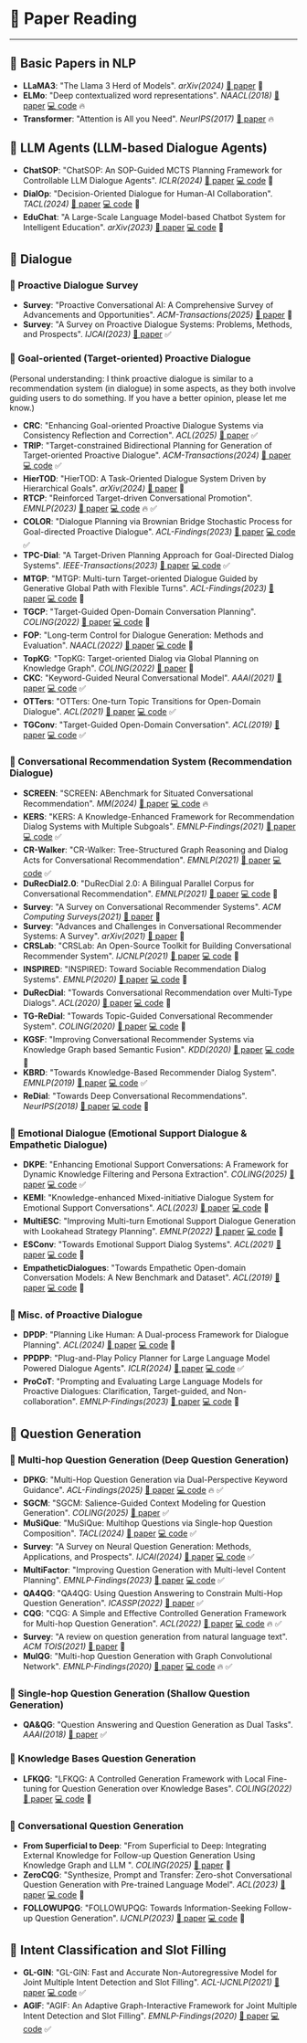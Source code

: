 # 📖 Paper Reading

---

## 🔹 Basic Papers in NLP
- **LLaMA3**: "The Llama 3 Herd of Models". *arXiv(2024)* [📄 paper](https://arxiv.org/abs/2407.21783?utm_source=chatgpt.com)  📌 
- **ELMo**: "Deep contextualized word representations". *NAACL(2018)* [📄 paper](https://aclanthology.org/N18-1202/) [💻 code](https://github.com/allenai/bilm-tf) 🔥
- **Transformer**: "Attention is All you Need". *NeurIPS(2017)* [📄 paper](https://arxiv.org/abs/1706.03762)  🔥


## 🔹 LLM Agents (LLM-based Dialogue Agents)
- **ChatSOP**: "ChatSOP: An SOP-Guided MCTS Planning Framework for Controllable LLM Dialogue Agents". *ICLR(2024)* [📄 paper](https://aclanthology.org/2025.acl-long.863/) [💻 code](https://github.com/tjunlp-lab/ChatSOP)  📌
- **DialOp**: "Decision-Oriented Dialogue for Human-AI Collaboration". *TACL(2024)* [📄 paper](https://arxiv.org/abs/2305.20076) [💻 code](https://github.com/jlin816/dialop)  📌 
- **EduChat**: "A Large-Scale Language Model-based Chatbot System for Intelligent Education". *arXiv(2023)* [📄 paper](https://arxiv.org/abs/2308.02773) [💻 code](https://github.com/ECNU-ICALK/EduChat)  📌 



## 🔹 Dialogue
### 🔸 Proactive Dialogue Survey
- **Survey**: "Proactive Conversational AI: A Comprehensive Survey of Advancements and Opportunities". *ACM-Transactions(2025)* [📄 paper](https://dl.acm.org/doi/pdf/10.1145/3715097)  📌 
- **Survey**: "A Survey on Proactive Dialogue Systems: Problems, Methods, and Prospects". *IJCAI(2023)* [📄 paper](https://arxiv.org/abs/2305.02750)  ✅


### 🔸 Goal-oriented (Target-oriented) Proactive Dialogue
(Personal understanding: I think proactive dialogue is similar to a recommendation system (in dialogue) in some aspects, as they both involve guiding users to do something. If you have a better opinion, please let me know.)
- **CRC**: "Enhancing Goal-oriented Proactive Dialogue Systems via Consistency Reflection and Correction". *ACL(2025)* [📄 paper](https://aclanthology.org/2025.acl-long.1050/)  ✅
- **TRIP**: "Target-constrained Bidirectional Planning for Generation of Target-oriented Proactive Dialogue". *ACM-Transactions(2024)* [📄 paper](https://arxiv.org/abs/2403.06063) [💻 code](https://github.com/iwangjian/TRIP)  ✅
- **HierTOD**: "HierTOD: A Task-Oriented Dialogue System Driven by Hierarchical Goals". *arXiv(2024)* [📄 paper](https://arxiv.org/abs/2411.07152)  📌 
- **RTCP**: "Reinforced Target-driven Conversational Promotion". *EMNLP(2023)* [📄 paper](https://aclanthology.org/2023.emnlp-main.775/) [💻 code](https://github.com/huyquangdao/RTCP)  🔥 ✅
- **COLOR**: "Dialogue Planning via Brownian Bridge Stochastic Process for Goal-directed Proactive Dialogue". *ACL-Findings(2023)* [📄 paper](https://aclanthology.org/2023.findings-acl.25/) [💻 code](https://github.com/iwangjian/Color4Dial)  ✅
- **TPC-Dial**: "A Target-Driven Planning Approach for Goal-Directed Dialog Systems". *IEEE-Transactions(2023)* [📄 paper](https://drive.google.com/file/d/1ecMbad40gBQqpa0TlaKXfIzs1v382l0D/view) [💻 code](https://github.com/iwangjian/TopDial)  ✅
- **MTGP**: "MTGP: Multi-turn Target-oriented Dialogue Guided by Generative Global Path with Flexible Turns". *ACL-Findings(2023)* [📄 paper](https://aclanthology.org/2023.findings-acl.18/) [💻 code](https://github.com/sxnohnarla/MTGP) 📌 
- **TGCP**: "Target-Guided Open-Domain Conversation Planning". *COLING(2022)* [📄 paper](https://arxiv.org/abs/2209.09746) [💻 code](https://github.com/y-kishinami/TGCP) 📌 
- **FOP**: "Long-term Control for Dialogue Generation: Methods and Evaluation". *NAACL(2022)* [📄 paper](https://aclanthology.org/2022.naacl-main.54/) [💻 code](https://github.com/asappresearch/constrained-dialogue-generation) 📌 
- **TopKG**: "TopKG: Target-oriented Dialog via Global Planning on Knowledge Graph". *COLING(2022)* [📄 paper](https://aclanthology.org/2022.coling-1.62/)  📌 
- **CKC**: "Keyword-Guided Neural Conversational Model". *AAAI(2021)* [📄 paper](https://arxiv.org/abs/2012.08383) [💻 code](https://github.com/zhongpeixiang/CKC)  ✅
- **OTTers**: "OTTers: One-turn Topic Transitions for Open-Domain Dialogue". *ACL(2021)* [📄 paper](https://aclanthology.org/2021.acl-long.194/) [💻 code](https://github.com/karinseve/OTTers)  ✅
- **TGConv**: "Target-Guided Open-Domain Conversation". *ACL(2019)* [📄 paper](https://aclanthology.org/P19-1565/) [💻 code](https://github.com/squareRoot3/Target-Guided-Conversation)  ✅


### 🔸 Conversational Recommendation System (Recommendation Dialogue)
- **SCREEN**: "SCREEN: ABenchmark for Situated Conversational Recommendation". *MM(2024)* [📄 paper](https://dl.acm.org/doi/pdf/10.1145/3664647.3681651) [💻 code](https://github.com/DongdingLin/SCREEN)  🔥
- **KERS**: "KERS: A Knowledge-Enhanced Framework for Recommendation Dialog Systems with Multiple Subgoals". *EMNLP-Findings(2021)* [📄 paper](https://aclanthology.org/2021.findings-emnlp.94/) [💻 code](https://github.com/z562/KERS)  ✅
- **CR-Walker**: "CR-Walker: Tree-Structured Graph Reasoning and Dialog Acts for Conversational Recommendation". *EMNLP(2021)* [📄 paper](https://aclanthology.org/2021.emnlp-main.139/) [💻 code](https://github.com/truthless11/CR-Walker)  ✅
- **DuRecDial2.0**: "DuRecDial 2.0: A Bilingual Parallel Corpus for Conversational Recommendation". *EMNLP(2021)* [📄 paper](https://aclanthology.org/2021.emnlp-main.356/) [💻 code](https://github.com/liuzeming01/DuRecDial)  📌
- **Survey**: "A Survey on Conversational Recommender Systems". *ACM Computing Surveys(2021)* [📄 paper](https://arxiv.org/abs/2004.00646)  📌 
- **Survey**: "Advances and Challenges in Conversational Recommender Systems: A Survey". *arXiv(2021)* [📄 paper](https://arxiv.org/abs/2101.09459)  📌 
- **CRSLab**: "CRSLab: An Open-Source Toolkit for Building Conversational Recommender System". *IJCNLP(2021)* [📄 paper](https://aclanthology.org/2021.acl-demo.22/) [💻 code](https://github.com/RUCAIBox/CRSLab)  📌
- **INSPIRED**: "INSPIRED: Toward Sociable Recommendation Dialog Systems". *EMNLP(2020)* [📄 paper](https://aclanthology.org/2020.emnlp-main.654/) [💻 code](https://github.com/sweetpeach/Inspired)  📌 
- **DuRecDial**: "Towards Conversational Recommendation over Multi-Type Dialogs". *ACL(2020)* [📄 paper](https://aclanthology.org/2020.acl-main.98/) [💻 code](https://github.com/PaddlePaddle/Research/tree/master/NLP/ACL2020-DuRecDial)  📌
- **TG-ReDial**: "Towards Topic-Guided Conversational Recommender System". *COLING(2020)* [📄 paper](https://aclanthology.org/2020.coling-main.365/) [💻 code](https://github.com/RUCAIBox/TG-ReDial)  📌
- **KGSF**: "Improving Conversational Recommender Systems via Knowledge Graph based Semantic Fusion". *KDD(2020)* [📄 paper](https://arxiv.org/pdf/2007.04032) [💻 code](https://github.com/RUCAIBox/KGSF)  📌
- **KBRD**: "Towards Knowledge-Based Recommender Dialog System". *EMNLP(2019)* [📄 paper](https://aclanthology.org/D19-1189.pdf) [💻 code](https://github.com/THUDM/KBRD)  ✅
- **ReDial**: "Towards Deep Conversational Recommendations". *NeurIPS(2018)* [📄 paper](https://proceedings.neurips.cc/paper/2018/hash/800de15c79c8d840f4e78d3af937d4d4-Abstract.html) [💻 code](https://github.com/ReDialData/website)  📌



### 🔸 Emotional Dialogue (Emotional Support Dialogue & Empathetic Dialogue)
- **DKPE**: "Enhancing Emotional Support Conversations: A Framework for Dynamic Knowledge Filtering and Persona Extraction". *COLING(2025)* [📄 paper](https://aclanthology.org/2025.coling-main.214/) [💻 code](https://github.com/Jwhao1999/DKPE)  ✅
- **KEMI**: "Knowledge-enhanced Mixed-initiative Dialogue System for Emotional Support Conversations". *ACL(2023)* [📄 paper](https://aclanthology.org/2023.acl-long.225/) [💻 code](https://github.com/dengyang17/KEMI)  📌
- **MultiESC**: "Improving Multi-turn Emotional Support Dialogue Generation with Lookahead Strategy Planning". *EMNLP(2022)* [📄 paper](https://aclanthology.org/2022.emnlp-main.195/) [💻 code](https://github.com/lwgkzl/MultiESC)  📌
- **ESConv**: "Towards Emotional Support Dialog Systems". *ACL(2021)* [📄 paper](https://aclanthology.org/2021.acl-long.269/) [💻 code](https://github.com/thu-coai/Emotional-Support-Conversation)  📌 
- **EmpatheticDialogues**: "Towards Empathetic Open-domain Conversation Models: A New Benchmark and Dataset". *ACL(2019)* [📄 paper](https://aclanthology.org/P19-1534/) [💻 code](https://github.com/facebookresearch/EmpatheticDialogues)  📌 


### 🔸 Misc. of Proactive Dialogue
- **DPDP**: "Planning Like Human: A Dual-process Framework for Dialogue Planning". *ACL(2024)* [📄 paper](https://aclanthology.org/2024.acl-long.262/) [💻 code](https://github.com/cs-holder/DPDP)  📌 
- **PPDPP**: "Plug-and-Play Policy Planner for Large Language Model Powered Dialogue Agents". *ICLR(2024)* [📄 paper](https://arxiv.org/abs/2311.00262) [💻 code](https://github.com/dengyang17/PPDPP)  ✅
- **ProCoT**: "Prompting and Evaluating Large Language Models for Proactive Dialogues: Clarification, Target-guided, and Non-collaboration". *EMNLP-Findings(2023)* [📄 paper](https://aclanthology.org/2023.findings-emnlp.711/) [💻 code](https://github.com/dengyang17/LLM-Proactive)  📌 


## 🔹 Question Generation
### 🔸 Multi-hop Question Generation (Deep Question Generation)
- **DPKG**: "Multi-Hop Question Generation via Dual-Perspective Keyword Guidance". *ACL-Findings(2025)* [📄 paper](https://aclanthology.org/2025.findings-acl.526/) [💻 code](https://github.com/imaodong/DPKG)  🔥 ✅
- **SGCM**: "SGCM: Salience-Guided Context Modeling for Question Generation". *COLING(2025)* [📄 paper](https://aclanthology.org/2024.lrec-main.1285/)  ✅
- **MuSiQue**: "MuSiQue: Multihop Questions via Single-hop Question Composition". *TACL(2024)* [📄 paper](https://direct.mit.edu/tacl/article/doi/10.1162/tacl_a_00475/110996/MuSiQue-Multihop-Questions-via-Single-hop-Question) [💻 code](https://github.com/stonybrooknlp/musique)  ✅
- **Survey**: "A Survey on Neural Question Generation: Methods, Applications, and Prospects". *IJCAI(2024)* [📄 paper](https://arxiv.org/abs/2402.18267) [💻 code](https://github.com/PersistenceForever/Neural-Question-Generation-Survey-List)  ✅
- **MultiFactor**: "Improving Question Generation with Multi-level Content Planning". *EMNLP-Findings(2023)* [📄 paper](https://aclanthology.org/2023.findings-emnlp.57/) [💻 code](https://github.com/zeaver/MultiFactor)  ✅
- **QA4QG**: "QA4QG: Using Question Answering to Constrain Multi-Hop Question Generation". *ICASSP(2022)* [📄 paper](https://arxiv.org/abs/2202.06538)  ✅
- **CQG**: "CQG: A Simple and Effective Controlled Generation Framework for Multi-hop Question Generation". *ACL(2022)* [📄 paper](https://aclanthology.org/2022.acl-long.475/) [💻 code](https://github.com/sion-zcfei/CQG)  🔥 ✅
- **Survey**: "A review on question generation from natural language text". *ACM TOIS(2021)* [📄 paper](https://dl.acm.org/doi/pdf/10.1145/3468889)  📌 
- **MulQG**: "Multi-hop Question Generation with Graph Convolutional Network". *EMNLP-Findings(2020)* [📄 paper](https://aclanthology.org/2020.findings-emnlp.416/) [💻 code](https://github.com/HLTCHKUST/MulQG)  🔥 ✅


### 🔸 Single-hop Question Generation (Shallow Question Generation)
- **QA&QG**: "Question Answering and Question Generation as Dual Tasks". *AAAI(2018)* [📄 paper](https://arxiv.org/abs/1706.02027)  ✅


### 🔸 Knowledge Bases Question Generation
- **LFKQG**: "LFKQG: A Controlled Generation Framework with Local Fine-tuning for Question Generation over Knowledge Bases". *COLING(2022)* [📄 paper](https://aclanthology.org/2022.coling-1.572.pdf) [💻 code](https://github.com/sion-zcfei/CQG)  📌 





### 🔸 Conversational Question Generation
- **From Superficial to Deep**: "From Superficial to Deep: Integrating External Knowledge for Follow-up Question Generation Using Knowledge Graph and LLM
". *COLING(2025)* [📄 paper](https://aclanthology.org/2025.coling-main.55/)  📌 
- **ZeroCQG**: "Synthesize, Prompt and Transfer: Zero-shot Conversational Question Generation with Pre-trained Language Model". *ACL(2023)* [📄 paper](https://aclanthology.org/2023.acl-long.500/) [💻 code](https://github.com/hongweizeng/ZeroCQG)  📌
- **FOLLOWUPQG**: "FOLLOWUPQG: Towards Information-Seeking Follow-up Question Generation". *IJCNLP(2023)* [📄 paper](https://aclanthology.org/2023.ijcnlp-main.17/) [💻 code](https://github.com/vivian-my/FollowupQG)  📌


## 🔹 Intent Classification and Slot Filling
- **GL-GIN**: "GL-GIN: Fast and Accurate Non-Autoregressive Model for Joint Multiple Intent Detection and Slot Filling". *ACL-IJCNLP(2021)* [📄 paper](https://aclanthology.org/2021.acl-long.15/) [💻 code](https://github.com/yizhen20133868/GL-GIN)  ✅
- **AGIF**: "AGIF: An Adaptive Graph-Interactive Framework for Joint Multiple Intent Detection and Slot Filling". *EMNLP-Findings(2020)* [📄 paper](https://aclanthology.org/2020.findings-emnlp.163/) [💻 code](https://github.com/LooperXX/AGIF)  ✅

